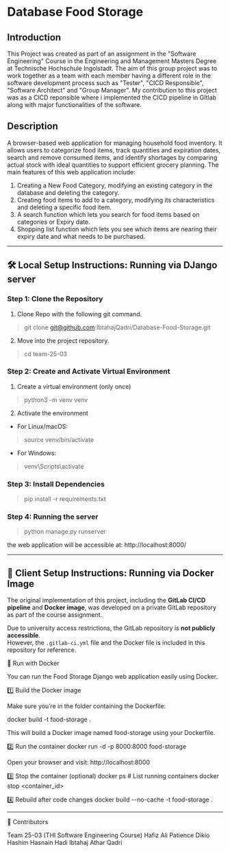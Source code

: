 # Database Food Storage

## Introduction
This Project was created as part of an assignment in the "Software Engineering" Course in the Engineering and Management Masters Degree at Technische Hochschule Ingolstadt. The aim of this group project was to work together as a team with each member having a different role in the software development process such as "Tester", "CICD Responsible", "Software Architect" and "Group Manager". My contribution to this project was as a CICD reponsible where i implemented the CICD pipeline in GItlab along with major functionalities of the software. 

## Description
A browser-based web application for managing household food inventory. It allows users to categorize food items, track quantities and expiration dates, search and remove consumed items, and identify shortages by comparing actual stock with ideal quantities to support efficient grocery planning. The main features of this web application include:
1. Creating a New Food Category, modifying an existing category in the database and deleting the category.
2. Creating food items to add to a category, modifying its characteristics and deleting a specific food item.
3. A search function which lets you search for food items based on categories or Expiry date.
4. Shopping list function which lets you see which items are nearing their expiry date and what needs to be purchased.

---

## 🛠️ Local Setup Instructions: Running via DJango server

### Step 1: Clone the Repository

1. Clone Repo with the following git command.
> git clone git@github.com:IbtahajQadri/Database-Food-Storage.git

2. Move into the project repository.
> cd team-25-03

### Step 2: Create and Activate Virtual Environment

1. Create a virtual environment (only once)
> python3 -m venv venv

2. Activate the environment

- For Linux/macOS:
> source venv/bin/activate

- For Windows:
> venv\Scripts\activate

### Step 3: Install Dependencies

> pip install -r requirements.txt

### Step 4: Running the server
> python manage.py runserver

the web application will be accessible at: http://localhost:8000/

---

## 🚀 Client Setup Instructions: Running via Docker Image

The original implementation of this project, including the **GitLab CI/CD pipeline** and **Docker image**, was developed on a private GitLab repository as part of the course assignment.

Due to university access restrictions, the GitLab repository is **not publicly accessible**.  
However, the `.gitlab-ci.yml` file and the Docker file is included in this repository for reference.

🐳 Run with Docker

You can run the Food Storage Django web application easily using Docker.

1️⃣ Build the Docker image

Make sure you’re in the folder containing the Dockerfile:

docker build -t food-storage .


This will build a Docker image named food-storage using your Dockerfile.

2️⃣ Run the container
docker run -d -p 8000:8000 food-storage


Open your browser and visit:
http://localhost:8000

3️⃣ Stop the container (optional)
docker ps               # List running containers
docker stop <container_id>

4️⃣ Rebuild after code changes
docker build --no-cache -t food-storage .

--- 

👥 Contributors

Team 25-03 (THI Software Engineering Course)
Hafiz Ali
Patience Dikio
Hashim Hasnain Hadi
Ibtahaj Athar Qadri
